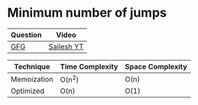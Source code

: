 Minimum number of jumps
===

|Question|Video|
|-|-|
|[GFG](https://practice.geeksforgeeks.org/problems/minimum-number-of-jumps-1587115620/1)|[Sailesh YT](https://youtu.be/CqgK_qi4SKQ)|


|Technique|Time Complexity|Space Complexity|
|-|-|-|
|Memoization|O(n<sup>2</sup>)|O(n)|
|Optimized|O(n)|O(1)|